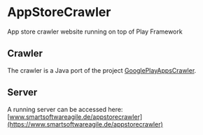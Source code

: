# AppStoreCrawler
App store crawler website running on top of Play Framework

## Crawler
The crawler is a Java port of the project [GooglePlayAppsCrawler](https://github.com/MarcelloLins/GooglePlayAppsCrawler).

## Server
A running server can be accessed here: [www.smartsoftwareagile.de/appstorecrawler](https://www.smartsoftwareagile.de/appstorecrawler)
